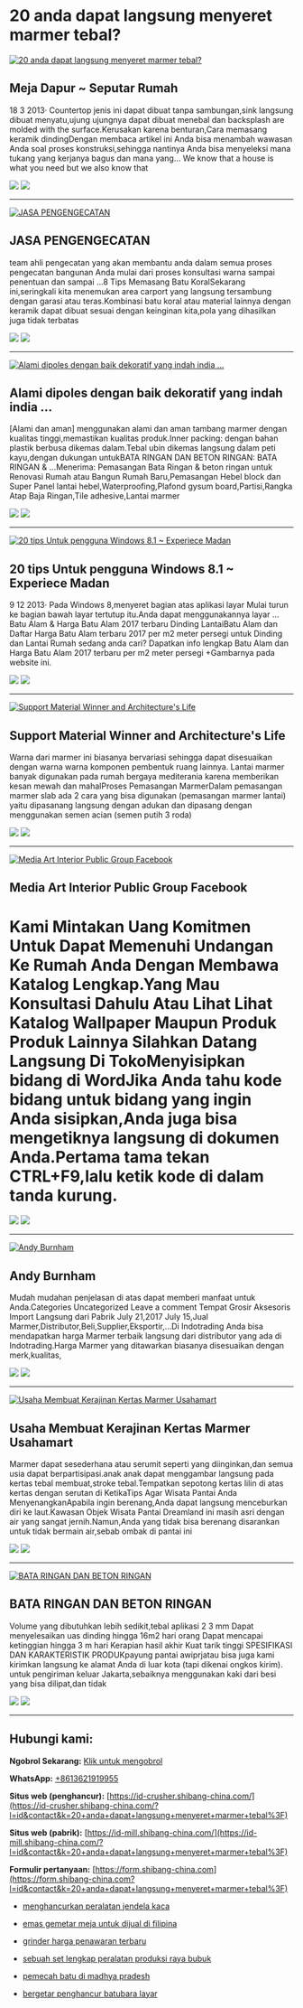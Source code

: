 # 20 anda dapat langsung menyeret marmer tebal?

<a href="https://swt.shibang-china.com/?l=id&img&k=20+anda+dapat+langsung+menyeret+marmer+tebal%3F" target="_blank">![20 anda dapat langsung menyeret marmer tebal?](http://static.shibang-china.com/all-800x300/634.jpg)</a>

## Meja Dapur ~ Seputar Rumah
18 3 2013· Countertop jenis ini dapat dibuat tanpa sambungan,sink langsung dibuat menyatu,ujung ujungnya dapat dibuat menebal dan backsplash are molded with the surface.Kerusakan karena benturan,Cara memasang keramik dindingDengan membaca artikel ini Anda bisa menambah wawasan Anda soal proses konstruksi,sehingga nantinya Anda bisa menyeleksi mana tukang yang kerjanya bagus dan mana yang… We know that a house is what you need but we also know that


<a href="https://whatsapp.shibangsoft.com/WhatsApp.php" target="_blank" title="WhatsApp">![](http://static.shibang-china.com/icon/whatsapp.png)</a> <a href="https://swt.shibang-china.com/?l=id&icon&k=20+anda+dapat+langsung+menyeret+marmer+tebal%3F" target="_blank">![](http://static.shibang-china.com/icon/chat-id.png)</a>

---

<a href="https://swt.shibang-china.com/?l=id&img&k=20+anda+dapat+langsung+menyeret+marmer+tebal%3F" target="_blank">![JASA PENGENGECATAN](http://static.shibang-china.com/all-800x300/54.jpg)</a>

## JASA PENGENGECATAN
team ahli pengecatan yang akan membantu anda dalam semua proses pengecatan bangunan Anda mulai dari proses konsultasi warna sampai penentuan dan sampai …8 Tips Memasang Batu KoralSekarang ini,seringkali kita menemukan area carport yang langsung tersambung dengan garasi atau teras.Kombinasi batu koral atau material lainnya dengan keramik dapat dibuat sesuai dengan keinginan kita,pola yang dihasilkan juga tidak terbatas


<a href="https://whatsapp.shibangsoft.com/WhatsApp.php" target="_blank" title="WhatsApp">![](http://static.shibang-china.com/icon/whatsapp.png)</a> <a href="https://swt.shibang-china.com/?l=id&icon&k=20+anda+dapat+langsung+menyeret+marmer+tebal%3F" target="_blank">![](http://static.shibang-china.com/icon/chat-id.png)</a>

---

<a href="https://swt.shibang-china.com/?l=id&img&k=20+anda+dapat+langsung+menyeret+marmer+tebal%3F" target="_blank">![Alami dipoles dengan baik dekoratif yang indah india …](http://static.shibang-china.com/all-800x300/793.jpg)</a>

## Alami dipoles dengan baik dekoratif yang indah india …
[Alami dan aman] menggunakan alami dan aman tambang marmer dengan kualitas tinggi,memastikan kualitas produk.Inner packing: dengan bahan plastik berbusa dikemas dalam.Tebal ubin dikemas langsung dalam peti kayu,dengan dukungan untukBATA RINGAN DAN BETON RINGAN: BATA RINGAN & …Menerima: Pemasangan Bata Ringan & beton ringan untuk Renovasi Rumah atau Bangun Rumah Baru,Pemasangan Hebel block dan Super Panel lantai hebel,Waterproofing,Plafond gysum board,Partisi,Rangka Atap Baja Ringan,Tile adhesive,Lantai marmer


<a href="https://whatsapp.shibangsoft.com/WhatsApp.php" target="_blank" title="WhatsApp">![](http://static.shibang-china.com/icon/whatsapp.png)</a> <a href="https://swt.shibang-china.com/?l=id&icon&k=20+anda+dapat+langsung+menyeret+marmer+tebal%3F" target="_blank">![](http://static.shibang-china.com/icon/chat-id.png)</a>

---

<a href="https://swt.shibang-china.com/?l=id&img&k=20+anda+dapat+langsung+menyeret+marmer+tebal%3F" target="_blank">![20 tips Untuk pengguna Windows 8.1 ~ Experiece Madan](http://static.shibang-china.com/all-800x300/241.jpg)</a>

## 20 tips Untuk pengguna Windows 8.1 ~ Experiece Madan
9 12 2013· Pada Windows 8,menyeret bagian atas aplikasi layar Mulai turun ke bagian bawah layar tertutup itu.Anda dapat menggunakannya layar …Batu Alam & Harga Batu Alam 2017 terbaru Dinding LantaiBatu Alam dan Daftar Harga Batu Alam terbaru 2017 per m2 meter persegi untuk Dinding dan Lantai Rumah sedang anda cari? Dapatkan info lengkap Batu Alam dan Harga Batu Alam 2017 terbaru per m2 meter persegi +Gambarnya pada website ini.


<a href="https://whatsapp.shibangsoft.com/WhatsApp.php" target="_blank" title="WhatsApp">![](http://static.shibang-china.com/icon/whatsapp.png)</a> <a href="https://swt.shibang-china.com/?l=id&icon&k=20+anda+dapat+langsung+menyeret+marmer+tebal%3F" target="_blank">![](http://static.shibang-china.com/icon/chat-id.png)</a>

---

<a href="https://swt.shibang-china.com/?l=id&img&k=20+anda+dapat+langsung+menyeret+marmer+tebal%3F" target="_blank">![Support Material Winner and Architecture's Life](http://static.shibang-china.com/all-800x300/66.jpg)</a>

## Support Material Winner and Architecture's Life
Warna dari marmer ini biasanya bervariasi sehingga dapat disesuaikan dengan warna warna komponen pembentuk ruang lainnya. Lantai marmer banyak digunakan pada rumah bergaya mediterania karena memberikan kesan mewah dan mahalProses Pemasangan MarmerDalam pemasangan marmer slab ada 2 cara yang bisa digunakan (pemasangan marmer lantai) yaitu dipasanang langsung dengan adukan dan dipasang dengan menggunakan semen acian (semen putih 3 roda)


<a href="https://whatsapp.shibangsoft.com/WhatsApp.php" target="_blank" title="WhatsApp">![](http://static.shibang-china.com/icon/whatsapp.png)</a> <a href="https://swt.shibang-china.com/?l=id&icon&k=20+anda+dapat+langsung+menyeret+marmer+tebal%3F" target="_blank">![](http://static.shibang-china.com/icon/chat-id.png)</a>

---

<a href="https://swt.shibang-china.com/?l=id&img&k=20+anda+dapat+langsung+menyeret+marmer+tebal%3F" target="_blank">![Media Art Interior Public Group Facebook](http://static.shibang-china.com/all-800x300/180.jpg)</a>

## Media Art Interior Public Group Facebook
# Kami Mintakan Uang Komitmen Untuk Dapat Memenuhi Undangan Ke Rumah Anda Dengan Membawa Katalog Lengkap.Yang Mau Konsultasi Dahulu Atau Lihat Lihat Katalog Wallpaper Maupun Produk Produk Lainnya Silahkan Datang Langsung Di TokoMenyisipkan bidang di WordJika Anda tahu kode bidang untuk bidang yang ingin Anda sisipkan,Anda juga bisa mengetiknya langsung di dokumen Anda.Pertama tama tekan CTRL+F9,lalu ketik kode di dalam tanda kurung.


<a href="https://whatsapp.shibangsoft.com/WhatsApp.php" target="_blank" title="WhatsApp">![](http://static.shibang-china.com/icon/whatsapp.png)</a> <a href="https://swt.shibang-china.com/?l=id&icon&k=20+anda+dapat+langsung+menyeret+marmer+tebal%3F" target="_blank">![](http://static.shibang-china.com/icon/chat-id.png)</a>

---

<a href="https://swt.shibang-china.com/?l=id&img&k=20+anda+dapat+langsung+menyeret+marmer+tebal%3F" target="_blank">![Andy Burnham](http://static.shibang-china.com/all-800x300/382.jpg)</a>

## Andy Burnham
Mudah mudahan penjelasan di atas dapat memberi manfaat untuk Anda.Categories Uncategorized Leave a comment Tempat Grosir Aksesoris Import Langsung dari Pabrik July 21,2017 July 15,Jual Marmer,Distributor,Beli,Supplier,Eksportir,…Di Indotrading Anda bisa mendapatkan harga Marmer terbaik langsung dari distributor yang ada di Indotrading.Harga Marmer yang ditawarkan biasanya disesuaikan dengan merk,kualitas,


<a href="https://whatsapp.shibangsoft.com/WhatsApp.php" target="_blank" title="WhatsApp">![](http://static.shibang-china.com/icon/whatsapp.png)</a> <a href="https://swt.shibang-china.com/?l=id&icon&k=20+anda+dapat+langsung+menyeret+marmer+tebal%3F" target="_blank">![](http://static.shibang-china.com/icon/chat-id.png)</a>

---

<a href="https://swt.shibang-china.com/?l=id&img&k=20+anda+dapat+langsung+menyeret+marmer+tebal%3F" target="_blank">![Usaha Membuat Kerajinan Kertas Marmer Usahamart](http://static.shibang-china.com/all-800x300/726.jpg)</a>

## Usaha Membuat Kerajinan Kertas Marmer Usahamart
Marmer dapat sesederhana atau serumit seperti yang diinginkan,dan semua usia dapat berpartisipasi.anak anak dapat menggambar langsung pada kertas tebal membuat,stroke tebal.Tempatkan sepotong kertas lilin di atas kertas dengan serutan di KetikaTips Agar Wisata Pantai Anda MenyenangkanApabila ingin berenang,Anda dapat langsung menceburkan diri ke laut.Kawasan Objek Wisata Pantai Dreamland ini masih asri dengan air yang sangat jernih.Namun,Anda yang tidak bisa berenang disarankan untuk tidak bermain air,sebab ombak di pantai ini


<a href="https://whatsapp.shibangsoft.com/WhatsApp.php" target="_blank" title="WhatsApp">![](http://static.shibang-china.com/icon/whatsapp.png)</a> <a href="https://swt.shibang-china.com/?l=id&icon&k=20+anda+dapat+langsung+menyeret+marmer+tebal%3F" target="_blank">![](http://static.shibang-china.com/icon/chat-id.png)</a>

---

<a href="https://swt.shibang-china.com/?l=id&img&k=20+anda+dapat+langsung+menyeret+marmer+tebal%3F" target="_blank">![BATA RINGAN DAN BETON RINGAN](http://static.shibang-china.com/all-800x300/120.jpg)</a>

## BATA RINGAN DAN BETON RINGAN
Volume yang dibutuhkan lebih sedikit,tebal aplikasi 2 3 mm Dapat menyelesaikan uas dinding hingga 16m2 hari orang Dapat mencapai ketinggian hingga 3 m hari Kerapian hasil akhir Kuat tarik tinggi SPESIFIKASI DAN KARAKTERISTIK PRODUKpayung pantai awiprjatau bisa juga kami kirimkan langsung ke alamat Anda di luar kota (tapi dikenai ongkos kirim). untuk pengiriman keluar Jakarta,sebaiknya menggunakan kaki dari besi yang bisa dilipat,dan tidak


<a href="https://whatsapp.shibangsoft.com/WhatsApp.php" target="_blank" title="WhatsApp">![](http://static.shibang-china.com/icon/whatsapp.png)</a> <a href="https://swt.shibang-china.com/?l=id&icon&k=20+anda+dapat+langsung+menyeret+marmer+tebal%3F" target="_blank">![](http://static.shibang-china.com/icon/chat-id.png)</a>

---
## Hubungi kami:

**Ngobrol Sekarang:** [Klik untuk mengobrol](https://swt.shibang-china.com?l=id&contact&k=20+anda+dapat+langsung+menyeret+marmer+tebal%3F)

**WhatsApp:**  [+8613621919955](https://whatsapp.shibangsoft.com/WhatsApp.php)

**Situs web (penghancur):** [https://id-crusher.shibang-china.com/](https://id-crusher.shibang-china.com/?l=id&contact&k=20+anda+dapat+langsung+menyeret+marmer+tebal%3F)

**Situs web (pabrik):** [https://id-mill.shibang-china.com/](https://id-mill.shibang-china.com/?l=id&contact&k=20+anda+dapat+langsung+menyeret+marmer+tebal%3F)

**Formulir pertanyaan:** [https://form.shibang-china.com](https://form.shibang-china.com?l=id&contact&k=20+anda+dapat+langsung+menyeret+marmer+tebal%3F)

* [menghancurkan peralatan jendela kaca](../27/menghancurkan%20peralatan%20jendela%20kaca.md)

* [emas gemetar meja untuk dijual di filipina](../30/emas%20gemetar%20meja%20untuk%20dijual%20di%20filipina.md)

* [grinder harga penawaran terbaru](../24/grinder%20harga%20penawaran%20terbaru.md)

* [sebuah set lengkap peralatan produksi raya bubuk](../28/sebuah%20set%20lengkap%20peralatan%20produksi%20raya%20bubuk.md)

* [pemecah batu di madhya pradesh](../23/pemecah%20batu%20di%20madhya%20pradesh.md)

* [bergetar penghancur batubara layar](../21/bergetar%20penghancur%20batubara%20layar.md)